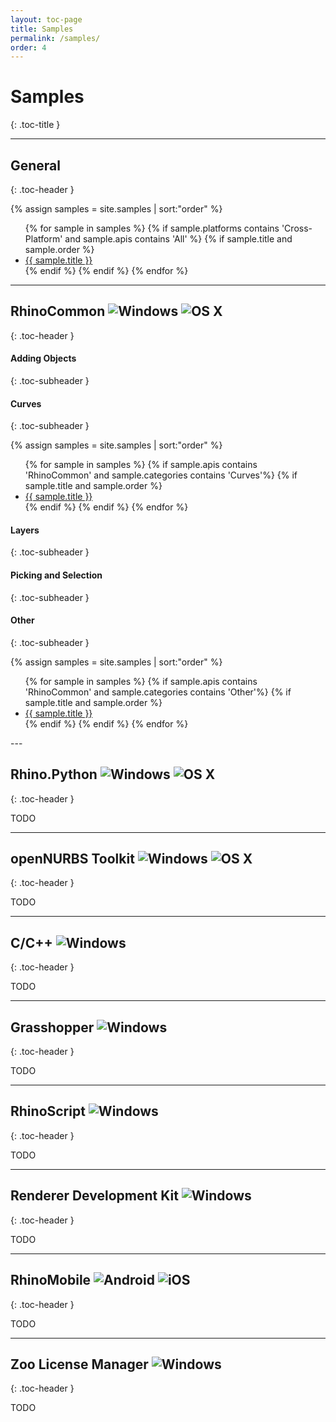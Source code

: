 ```yaml
---
layout: toc-page
title: Samples
permalink: /samples/
order: 4
---
```


# Samples  
{: .toc-title }

---

## General
{: .toc-header }

<div class="trigger">
  {% assign samples = site.samples | sort:"order" %}
  <ul>
  {% for sample in samples %}
    {% if sample.platforms contains 'Cross-Platform' and sample.apis contains 'All' %}
      {% if sample.title and sample.order %}
        <li><a class="page-link" href="{{ sample.url | prepend: site.baseurl }}">{{ sample.title }}</a></li>
      {% endif %}
    {% endif %}
  {% endfor %}
  </ul>
</div>

---

## RhinoCommon <img src="{{ site.baseurl }}/images/win_logo_small.png" alt="Windows" class="guide_icon"> <img src="{{ site.baseurl }}/images/mac_logo_small.png" alt="OS X" class="guide_icon">
{: .toc-header }

#### Adding Objects
{: .toc-subheader }

#### Curves
{: .toc-subheader }

<div class="trigger">
  {% assign samples = site.samples | sort:"order" %}
  <ul>
  {% for sample in samples %}
    {% if sample.apis contains 'RhinoCommon' and sample.categories contains 'Curves'%}
      {% if sample.title and sample.order %}
        <li><a class="page-link" href="{{ sample.url | prepend: site.baseurl }}">{{ sample.title }}</a></li>
      {% endif %}
    {% endif %}
  {% endfor %}
  </ul>
</div>

#### Layers
{: .toc-subheader }

#### Picking and Selection
{: .toc-subheader }

#### Other
{: .toc-subheader }

<div class="trigger">
  {% assign samples = site.samples | sort:"order" %}
  <ul>
  {% for sample in samples %}
    {% if sample.apis contains 'RhinoCommon' and sample.categories contains 'Other'%}
      {% if sample.title and sample.order %}
        <li><a class="page-link" href="{{ sample.url | prepend: site.baseurl }}">{{ sample.title }}</a></li>
      {% endif %}
    {% endif %}
  {% endfor %}
  </ul>
</div>
---


## Rhino.Python <img src="{{ site.baseurl }}/images/win_logo_small.png" alt="Windows" class="guide_icon"> <img src="{{ site.baseurl }}/images/mac_logo_small.png" alt="OS X" class="guide_icon">
{: .toc-header }

TODO


---

## openNURBS Toolkit <img src="{{ site.baseurl }}/images/win_logo_small.png" alt="Windows" class="guide_icon"> <img src="{{ site.baseurl }}/images/mac_logo_small.png" alt="OS X" class="guide_icon">
{: .toc-header }

TODO


---

## C/C++ <img src="{{ site.baseurl }}/images/win_logo_small.png" alt="Windows" class="guide_icon">
{: .toc-header }

TODO


---

## Grasshopper <img src="{{ site.baseurl }}/images/win_logo_small.png" alt="Windows" class="guide_icon">
{: .toc-header }

TODO


---

## RhinoScript <img src="{{ site.baseurl }}/images/win_logo_small.png" alt="Windows" class="guide_icon">
{: .toc-header }

TODO


---

## Renderer Development Kit <img src="{{ site.baseurl }}/images/win_logo_small.png" alt="Windows" class="guide_icon">
{: .toc-header }

TODO


---

## RhinoMobile <img src="{{ site.baseurl }}/images/android_logo_small.png" alt="Android" class="guide_icon"> <img src="{{ site.baseurl }}/images/ios_logo_small.png" alt="iOS" class="guide_icon">
{: .toc-header }

TODO


---

## Zoo License Manager <img src="{{ site.baseurl }}/images/win_logo_small.png" alt="Windows" class="guide_icon">
{: .toc-header }

TODO
